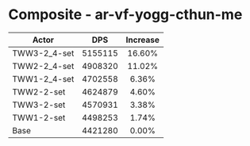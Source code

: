 # Composite - ar-vf-yogg-cthun-me
| Actor | DPS | Increase |
|---|:---:|:---:|
|TWW3-2_4-set|5155115|16.60%|
|TWW2-2_4-set|4908320|11.02%|
|TWW1-2_4-set|4702558|6.36%|
|TWW2-2-set|4624879|4.60%|
|TWW3-2-set|4570931|3.38%|
|TWW1-2-set|4498253|1.74%|
|Base|4421280|0.00%|
